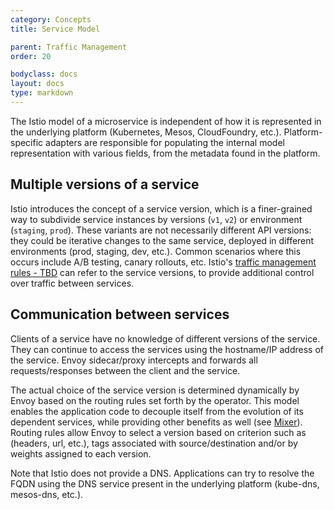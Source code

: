 ```yaml
---
category: Concepts
title: Service Model

parent: Traffic Management
order: 20

bodyclass: docs
layout: docs
type: markdown
---
```


The Istio model of a microservice is independent of how it is represented
in the underlying platform (Kubernetes, Mesos, CloudFoundry,
etc.). Platform-specific adapters are responsible for populating the
internal model representation with various fields, from the metadata found
in the platform.

## Multiple versions of a service

Istio introduces the concept of a service version, which is a finer-grained
way to subdivide service instances by versions (`v1`, `v2`) or environment
(`staging`, `prod`). These variants are not necessarily different API
versions: they could be iterative changes to the same service, deployed in
different environments (prod, staging, dev, etc.). Common scenarios where
this occurs include A/B testing, canary rollouts, etc. Istio's [traffic
management rules - TBD]() can refer to the service versions, to provide
additional control over traffic between services.

## Communication between services

Clients of a service have no knowledge of different versions of the
service. They can continue to access the services using the hostname/IP
address of the service. Envoy sidecar/proxy intercepts and forwards all
requests/responses between the client and the service.

The actual choice of the service version is determined dynamically by Envoy
based on the routing rules set forth by the operator. This model enables
the application code to decouple itself from the evolution of its dependent
services, while providing other benefits as well (see
[Mixer](./mixer.html)). Routing rules allow Envoy to select a version based
on criterion such as (headers, url, etc.), tags associated with
source/destination and/or by weights assigned to each version.

Note that Istio does not provide a DNS. Applications can try to resolve the
FQDN using the DNS service present in the underlying platform (kube-dns,
mesos-dns, etc.).



